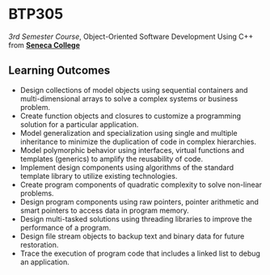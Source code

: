 # BTP305
*3rd Semester Course*, Object-Oriented Software Development Using C++ from **[Seneca College](https://www.senecapolytechnic.ca/home.html)**

## Learning Outcomes
- Design collections of model objects using sequential containers and multi-dimensional arrays to solve a complex systems or business problem.
- Create function objects and closures to customize a programming solution for a particular application.
- Model generalization and specialization using single and multiple inheritance to minimize the duplication of code in complex hierarchies.
- Model polymorphic behavior using interfaces, virtual functions and templates (generics) to amplify the reusability of code.
- Implement design components using algorithms of the standard template library to utilize existing technologies.
- Create program components of quadratic complexity to solve non-linear problems.
- Design program components using raw pointers, pointer arithmetic and smart pointers to access data in program memory.
- Design multi-tasked solutions using threading libraries to improve the performance of a program.
- Design file stream objects to backup text and binary data for future restoration.
- Trace the execution of program code that includes a linked list to debug an application.


